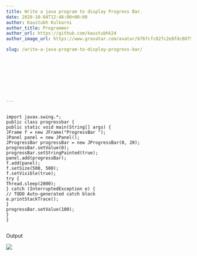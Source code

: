 ```yaml
---
title: Write a java program to display Progress Bar.
date: 2020-10-04T12:48:00+00:00
author: Kaustubh Kulkarni
author_title: Programmer
author_url: https://github.com/kaustubhk24
author_image_url: https://www.gravatar.com/avatar/b76fcfc82fc2e8fdc8075636f1735f61?s=200

slug: /write-a-java-program-to-display-progress-bar/









---
```


```
  
import javax.swing.*;  
public class progressbar {  
public static void main(String[] args) {  
JFrame f = new JFrame("ProgressBar ");  
JPanel panel = new JPanel();  
JProgressBar progressBar = new JProgressBar(0, 20);  
progressBar.setValue(0);  
progressBar.setStringPainted(true);  
panel.add(progressBar);  
f.add(panel);  
f.setSize(500, 500);  
f.setVisible(true);  
try {  
Thread.sleep(2000);  
} catch (InterruptedException e) {  
// TODO Auto-generated catch block  
e.printStackTrace();  
}  
progressBar.setValue(100);  
}  
}  
  

```


Output 


[![](http://www.kaustubh.codes/imgs/wp-content/uploads/2020/10/v-300x169.png)](http://www.kaustubh.codes/imgs/wp-content/uploads/2020/10/v.png)

